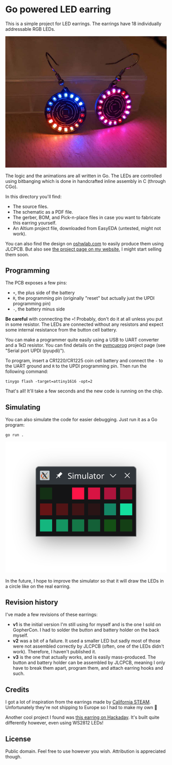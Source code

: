 # Go powered LED earring

This is a simple project for LED earrings. The earrings have 18 individually addressable RGB LEDs.

![Photo of the LED earrings](earring.jpg)

The logic and the animations are all written in Go. The LEDs are controlled using bitbanging which is done in handcrafted inline assembly in C (through CGo).

In this directory you'll find:

  * The source files.
  * The schematic as a PDF file.
  * The gerber, BOM, and Pick-n-place files in case you want to fabricate this earring yourself.
  * An Altium project file, downloaded from EasyEDA (untested, might not work).

You can also find the design on [oshwlab.com](https://oshwlab.com/aykevanlaethem/led-earring-attiny1616_copy_copy_copy_copy) to easily produce them using JLCPCB. But also see [the project page on my website](https://aykevl.nl/projects/earrings), I might start selling them soon.

## Programming

The PCB exposes a few pins:

  - `+`, the plus side of the battery
  - `R`, the programming pin (originally "reset" but actually just the UPDI programming pin)
  - `-`, the battery minus side

**Be careful** with connecting the `+`! Probably, don't do it at all unless you put in some resistor. The LEDs are connected without any resistors and expect some internal resistance from the button cell battery.

You can make a programmer quite easily using a USB to UART converter and a 1kΩ resistor. You can find details on the [pymcuprog](https://pypi.org/project/pymcuprog/) project page (see "Serial port UPDI (pyupdi)").

To program, insert a CR1220/CR1225 coin cell battery and connect the `-` to the UART ground and `R` to the UPDI programming pin. Then run the following command:

    tinygo flash -target=attiny1616 -opt=2

That's all! It'll take a few seconds and the new code is running on the chip.


## Simulating

You can also simulate the code for easier debugging. Just run it as a Go program:

```
go run .
```

![Screenshot of earring code running under simulation](simulator.png)

In the future, I hope to improve the simulator so that it will draw the LEDs in a circle like on the real earring.

## Revision history

I've made a few revisions of these earrings:

  * **v1** is the initial version I'm still using for myself and is the one I sold on GopherCon. I had to solder the button and battery holder on the back myself.
  * **v2** was a bit of a failure. It used a smaller LED but sadly most of those were not assembled correctly by JLCPCB (often, one of the LEDs didn't work). Therefore, I haven't published it.
  * **v3** is the one that actually works, and is easily mass-produced. The button and battery holder can be assembled by JLCPCB, meaning I only have to break them apart, program them, and attach earring hooks and such.

## Credits

I got a lot of inspiration from the earrings made by [California STEAM](https://www.tindie.com/stores/californiasteam/). Unfortunately they're not shipping to Europe so I had to make my own 🙂

Another cool project I found was [this earring on Hackaday](https://hackaday.io/project/186402-ws2812b-neopixel-earring). It's built quite differently however, even using WS2812 LEDs!

## License

Public domain. Feel free to use however you wish. Attribution is appreciated though.
